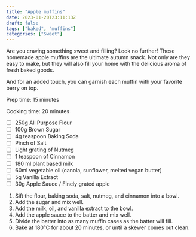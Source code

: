 ```yaml
---
title: "Apple muffins"
date: 2023-01-20T23:11:13Z
draft: false
tags: ["baked", "muffins"]
categories: ["Sweet"]
---
```


Are you craving something sweet and filling? Look no further! 
These homemade apple muffins are the ultimate autumn snack. 
Not only are they easy to make, but they will also fill your home with the delicious 
aroma of fresh baked goods. 

And for an added touch, you can garnish each muffin with your favorite berry on top.

<div class="recipe">
Prep time: 15 minutes

Cooking time: 20 minutes

- [ ] 250g All Purpose Flour
- [ ] 100g Brown Sugar
- [ ] 4g teaspoon Baking Soda
- [ ] Pinch of Salt
- [ ] Light grating of Nutmeg
- [ ] 1 teaspoon of Cinnamon
- [ ] 180 ml plant based milk
- [ ] 60ml vegetable oil (canola, sunflower, melted vegan butter)
- [ ] 5g Vanilla Extract
- [ ] 30g Apple Sauce / Finely grated apple

1. Sift the flour, baking soda, salt, nutmeg, and cinnamon into a bowl.
2. Add the sugar and mix well.
3. Add the milk, oil, and vanilla extract to the bowl.
4. Add the apple sauce to the batter and mix well.
5. Divide the batter into as many muffin cases as the batter will fill.
6. Bake at 180°C for about 20 minutes, or until a skewer comes out clean.

</div>
